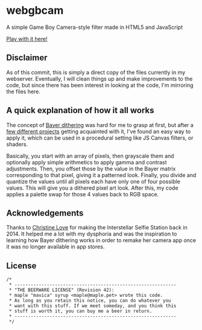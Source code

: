 # webgbcam

A simple Game Boy Camera-style filter made in HTML5 and JavaScript

[Play with it here!](https://maple.pet/webgbcam/)

## Disclaimer

As of this commit, this is simply a direct copy of the files currently in my webserver.
Eventually, I will clean things up and make improvements to the code, but since there
has been interest in looking at the code, I'm mirroring the files here.

## A quick explanation of how it all works

The concept of [Bayer dithering](https://en.wikipedia.org/wiki/Ordered_dithering) was
hard for me to grasp at first, but after a [few different projects](https://github.com/Lana-chan/maples-retro-extravaganza)
getting acquainted with it, I've found an easy way to apply it, which can be used in
a procedural setting like JS Canvas filters, or shaders.

Basically, you start with an array of pixels, then grayscale them and optionally apply
simple arithmetics to apply gamma and contrast adjustments. Then, you offset those by
the value in the Bayer matrix corresponding to that pixel, giving it a patterned look.
Finally, you divide and quantize the values until all pixels each have only one of four
possible values. This will give you a dithered pixel art look. After this, my code applies
a palette swap for those 4 values back to RGB space.

## Acknowledgements

Thanks to [Christine Love](https://twitter.com/christinelove) for making the Interstellar
Selfie Station back in 2014. It helped me a lot with my dysphoria and was the inspiration
to learning how Bayer dithering works in order to remake her camera app once it was no
longer available in app stores.

## License

```
/*
 * ------------------------------------------------------------
 * "THE BEERWARE LICENSE" (Revision 42):
 * maple "mavica" syrup <maple@maple.pet> wrote this code.
 * As long as you retain this notice, you can do whatever you
 * want with this stuff. If we meet someday, and you think this
 * stuff is worth it, you can buy me a beer in return.
 * ------------------------------------------------------------
 */
```
